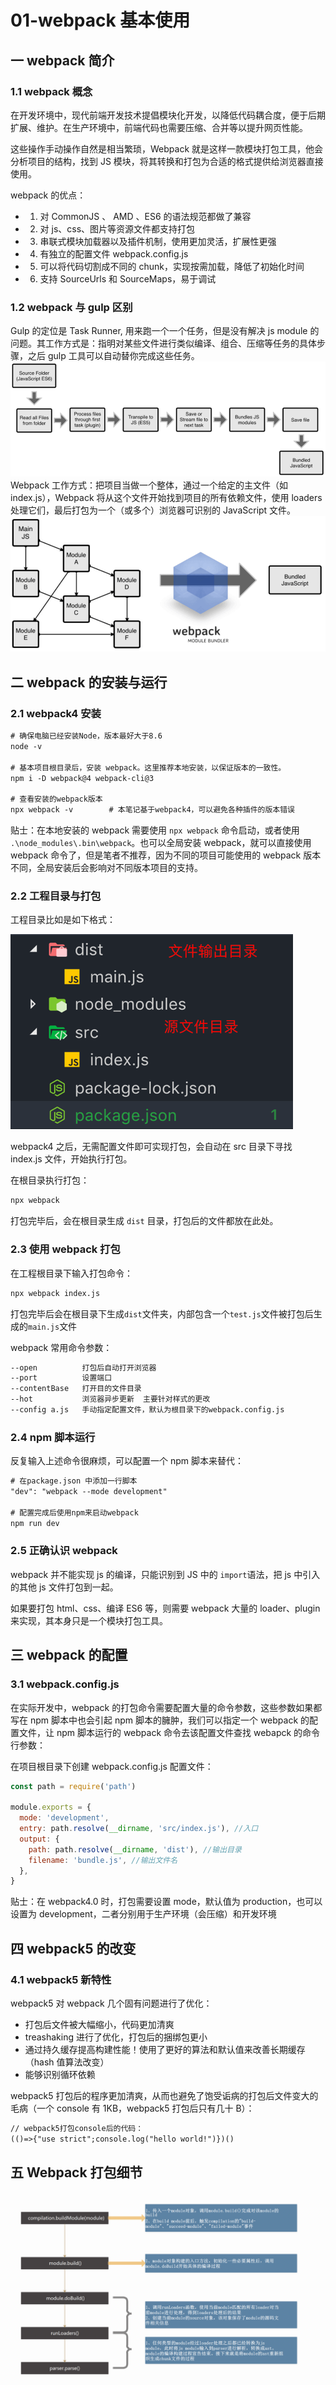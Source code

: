 # 01-webpack 基本使用

## 一 webpack 简介

### 1.1 webpack 概念

在开发环境中，现代前端开发技术提倡模块化开发，以降低代码耦合度，便于后期扩展、维护。在生产环境中，前端代码也需要压缩、合并等以提升网页性能。

这些操作手动操作自然是相当繁琐，Webpack 就是这样一款模块打包工具，他会分析项目的结构，找到 JS 模块，将其转换和打包为合适的格式提供给浏览器直接使用。

webpack 的优点：

- 1. 对 CommonJS 、 AMD 、ES6 的语法规范都做了兼容
- 2. 对 js、css、图片等资源文件都支持打包
- 3. 串联式模块加载器以及插件机制，使用更加灵活，扩展性更强
- 4. 有独立的配置文件 webpack.config.js
- 5. 可以将代码切割成不同的 chunk，实现按需加载，降低了初始化时间
- 6. 支持 SourceUrls 和 SourceMaps，易于调试

### 1.2 webpack 与 gulp 区别

Gulp 的定位是 Task Runner, 用来跑一个一个任务，但是没有解决 js module 的问题。其工作方式是：指明对某些文件进行类似编译、组合、压缩等任务的具体步骤，之后 gulp 工具可以自动替你完成这些任务。
![gulp原理](/images/JavaScript/webpack-01.png)
Webpack 工作方式：把项目当做一个整体，通过一个给定的主文件（如 index.js），Webpack 将从这个文件开始找到项目的所有依赖文件，使用 loaders 处理它们，最后打包为一个（或多个）浏览器可识别的 JavaScript 文件。
![webpack原理](/images/JavaScript/webpack-02.png)

## 二 webpack 的安装与运行

### 2.1 webpack4 安装

```txt
# 确保电脑已经安装Node，版本最好大于8.6
node -v

# 基本项目根目录后，安装 webpack。这里推荐本地安装，以保证版本的一致性。
npm i -D webpack@4 webpack-cli@3

# 查看安装的webpack版本
npx webpack -v        # 本笔记基于webpack4，可以避免各种插件的版本错误
```

贴士：在本地安装的 webpack 需要使用 `npx webpack` 命令启动，或者使用 `.\node_modules\.bin\webpack`。也可以全局安装 webpack，就可以直接使用 webpack 命令了，但是笔者不推荐，因为不同的项目可能使用的 webpack 版本不同，全局安装后会影响对不同版本项目的支持。

### 2.2 工程目录与打包

工程目录比如是如下格式：

![工程目录](/images/JavaScript/webpack-03.png)

webpack4 之后，无需配置文件即可实现打包，会自动在 src 目录下寻找 index.js 文件，开始执行打包。

在根目录执行打包：

```txt
npx webpack
```

打包完毕后，会在根目录生成 `dist` 目录，打包后的文件都放在此处。

### 2.3 使用 webpack 打包

在工程根目录下输入打包命令：

```txt
npx webpack index.js
```

打包完毕后会在根目录下生成`dist`文件夹，内部包含一个`test.js`文件被打包后生成的`main.js`文件

webpack 常用命令参数：

```txt
--open          打包后自动打开浏览器
--port          设置端口
--contentBase   打开目的文件目录
--hot           浏览器异步更新  主要针对样式的更改
--config a.js   手动指定配置文件，默认为根目录下的webpack.config.js
```

### 2.4 npm 脚本运行

反复输入上述命令很麻烦，可以配置一个 npm 脚本来替代：

```txt
# 在package.json 中添加一行脚本
"dev": "webpack --mode development"

# 配置完成后使用npm来启动webpack
npm run dev
```

### 2.5 正确认识 webpack

webpack 并不能实现 js 的编译，只能识别到 JS 中的 `import`语法，把 js 中引入的其他 js 文件打包到一起。

如果要打包 html、css、编译 ES6 等，则需要 webpack 大量的 loader、plugin 来实现，其本身只是一个模块打包工具。

## 三 webpack 的配置

### 3.1 webpack.config.js

在实际开发中，webpack 的打包命令需要配置大量的命令参数，这些参数如果都写在 npm 脚本中也会引起 npm 脚本的臃肿，我们可以指定一个 webpack 的配置文件，让 npm 脚本运行的 webpack 命令去该配置文件查找 webapck 的命令行参数：

在项目根目录下创建 webpack.config.js 配置文件：

```js
const path = require('path')

module.exports = {
  mode: 'development',
  entry: path.resolve(__dirname, 'src/index.js'), //入口
  output: {
    path: path.resolve(__dirname, 'dist'), //输出目录
    filename: 'bundle.js', //输出文件名
  },
}
```

贴士：在 webpack4.0 时，打包需要设置 mode，默认值为 production，也可以设置为 development，二者分别用于生产环境（会压缩）和开发环境

## 四 webpack5 的改变

### 4.1 webpack5 新特性

webpack5 对 webpack 几个固有问题进行了优化：

- 打包后文件被大幅缩小，代码更加清爽
- treashaking 进行了优化，打包后的捆绑包更小
- 通过持久缓存提高构建性能！使用了更好的算法和默认值来改善长期缓存（hash 值算法改变）
- 能够识别循环依赖

webpack5 打包后的程序更加清爽，从而也避免了饱受诟病的打包后文件变大的毛病（一个 console 有 1KB，webpack5 打包后只有几十 B）：

```txt
// webpack5打包console后的代码：
(()=>{"use strict";console.log("hello world!")})()
```

## 五 Webpack 打包细节

![webpack打包细节](../images/javascript/webpack-00.png)
